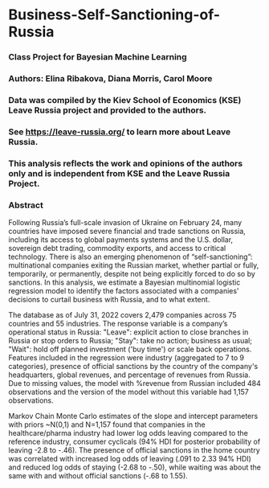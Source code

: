 # Business-Self-Sanctioning-of-Russia
### Class Project for Bayesian Machine Learning
### Authors: Elina Ribakova, Diana Morris, Carol Moore
### Data was compiled by the Kiev School of Economics (KSE) Leave Russia project and provided to the authors.  
### See https://leave-russia.org/ to learn more about Leave Russia.
### This analysis reflects the work and opinions of the authors only and is independent from KSE and the Leave Russia Project. 
### Abstract

Following Russia’s full-scale invasion of Ukraine on February 24, many countries have imposed severe financial and trade sanctions on Russia, including its access to global payments systems and the U.S. dollar, sovereign debt trading, commodity exports, and access to critical technology.  There is also an emerging phenomenon of “self-sanctioning”: multinational companies exiting the Russian market, whether partial or fully, temporarily, or permanently, despite not being explicitly forced to do so by sanctions. In this analysis, we estimate a Bayesian multinomial logistic regression model to identify the factors associated with a companies' decisions to curtail business with Russia, and to what extent. 

The database as of July 31, 2022 covers 2,479 companies across 75 countries and 55 industries. The response variable is a company’s operational status in Russia:  "Leave": explicit action to close branches in Russia or stop orders to Russia; "Stay": take no action; business as usual; "Wait": hold off planned investment ('buy time') or scale back operations.  Features included in the regression were industry (aggregated to 7 to 9 categories), presence of official sanctions by the country of the company's headquarters, global revenues, and percentage of revenues from Russia.  Due to missing values, the model with %revenue from Russian included 484 observations and the version of the model without this variable had 1,157 observations.

Markov Chain Monte Carlo estimates of the slope and intercept parameters with priors ~N(0,1) and N=1,157 found that companies in the healthcare/pharma industry had lower log odds leaving compared to the reference industry, consumer cyclicals (94% HDI for posterior probability of leaving -2.8 to -.46).  The presence of official sanctions in the home country was correlated with increased log odds of leaving (.091 to 2.33 94% HDI) and reduced log odds of staying (-2.68 to -.50), while waiting was about the same with and without official sanctions (-.68 to 1.55).   

